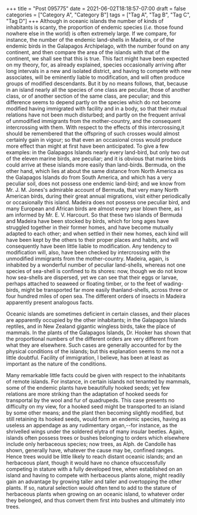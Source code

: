 +++
title = "Post 095775"
date = 2021-06-02T18:18:57-07:00
draft = false
categories = ["Category A", "Category B"]
tags = ["Tag A", "Tag B", "Tag C", "Tag D"]
+++
Although in oceanic islands the number of kinds of inhabitants is scanty, the proportion of endemic species (_i.e._ those found nowhere else in the world) is often extremely large. If we compare, for instance, the number of the endemic land-shells in Madeira, or of the endemic birds in the Galapagos Archipelago, with the number found on any continent, and then compare the area of the islands with that of the continent, we shall see that this is true. This fact might have been expected on my theory, for, as already explained, species occasionally arriving after long intervals in a new and isolated district, and having to compete with new associates, will be eminently liable to modification, and will often produce groups of modified descendants. But it by no means follows, that, because in an island nearly all the species of one class are peculiar, those of another class, or of another section of the same class, are peculiar; and this difference seems to depend partly on the species which do not become modified having immigrated with facility and in a body, so that their mutual relations have not been much disturbed; and partly on the frequent arrival of unmodified immigrants from the mother-country, and the consequent intercrossing with them. With respect to the effects of this intercrossing,it should be remembered that the offspring of such crosses would almost certainly gain in vigour; so that even an occasional cross would produce more effect than might at first have been anticipated. To give a few examples: in the Galapagos Islands nearly every land-bird, but only two out of the eleven marine birds, are peculiar; and it is obvious that marine birds could arrive at these islands more easily than land-birds. Bermuda, on the other hand, which lies at about the same distance from North America as the Galapagos Islands do from South America, and which has a very peculiar soil, does not possess one endemic land-bird; and we know from Mr. J. M. Jones's admirable account of Bermuda, that very many North American birds, during their great annual migrations, visit either periodically or occasionally this island. Madeira does not possess one peculiar bird, and many European and African birds are almost every year blown there, as I am informed by Mr. E. V. Harcourt. So that these two islands of Bermuda and Madeira have been stocked by birds, which for long ages have struggled together in their former homes, and have become mutually adapted to each other; and when settled in their new homes, each kind will have been kept by the others to their proper places and habits, and will consequently have been little liable to modification. Any tendency to modification will, also, have been checked by intercrossing with the unmodified immigrants from the mother-country. Madeira, again, is inhabited by a wonderful number of peculiar land-shells, whereas not one species of sea-shell is confined to its shores: now, though we do not know how sea-shells are dispersed, yet we can see that their eggs or larvae, perhaps attached to seaweed or floating timber, or to the feet of wading-birds, might be transported far more easily thanland-shells, across three or four hundred miles of open sea. The different orders of insects in Madeira apparently present analogous facts.

Oceanic islands are sometimes deficient in certain classes, and their places are apparently occupied by the other inhabitants; in the Galapagos Islands reptiles, and in New Zealand gigantic wingless birds, take the place of mammals. In the plants of the Galapagos Islands, Dr. Hooker has shown that the proportional numbers of the different orders are very different from what they are elsewhere. Such cases are generally accounted for by the physical conditions of the islands; but this explanation seems to me not a little doubtful. Facility of immigration, I believe, has been at least as important as the nature of the conditions.

Many remarkable little facts could be given with respect to the inhabitants of remote islands. For instance, in certain islands not tenanted by mammals, some of the endemic plants have beautifully hooked seeds; yet few relations are more striking than the adaptation of hooked seeds for transportal by the wool and fur of quadrupeds. This case presents no difficulty on my view, for a hooked seed might be transported to an island by some other means; and the plant then becoming slightly modified, but still retaining its hooked seeds, would form an endemic species, having as useless an appendage as any rudimentary organ,--for instance, as the shrivelled wings under the soldered elytra of many insular beetles. Again, islands often possess trees or bushes belonging to orders which elsewhere include only herbaceous species; now trees, as Alph. de Candolle has shown, generally have, whatever the cause may be, confined ranges. Hence trees would be little likely to reach distant oceanic islands; and an herbaceous plant, though it would have no chance ofsuccessfully competing in stature with a fully developed tree, when established on an island and having to compete with herbaceous plants alone, might readily gain an advantage by growing taller and taller and overtopping the other plants. If so, natural selection would often tend to add to the stature of herbaceous plants when growing on an oceanic island, to whatever order they belonged, and thus convert them first into bushes and ultimately into trees.
